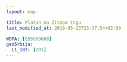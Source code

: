 ```yaml
---
layout: map

title: Platan na Žitnom trgu
last_modified_at: 2018-05-23T23:37:54+02:00

WDPA: [555589088]
geoSrbija:
  L1_182: [201]
---
```

